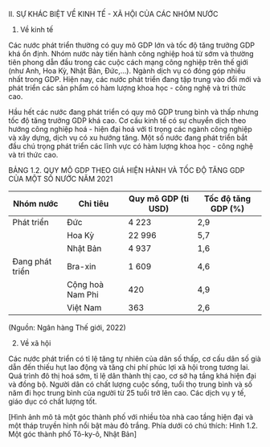 II. SỰ KHÁC BIỆT VỀ KINH TẾ - XÃ HỘI CỦA CÁC NHÓM NƯỚC

1. Về kinh tế

Các nước phát triển thường có quy mô GDP lớn và tốc độ tăng trưởng GDP khá ổn định. Nhóm nước này tiến hành công nghiệp hoá từ sớm và thường tiên phong dẫn đầu trong các cuộc cách mạng công nghiệp trên thế giới (như Anh, Hoa Kỳ, Nhật Bản, Đức,...). Ngành dịch vụ có đóng góp nhiều nhất trong GDP. Hiện nay, các nước phát triển đang tập trung vào đổi mới và phát triển các sản phẩm có hàm lượng khoa học - công nghệ và tri thức cao.

Hầu hết các nước đang phát triển có quy mô GDP trung bình và thấp nhưng tốc độ tăng trưởng GDP khá cao. Cơ cấu kinh tế có sự chuyển dịch theo hướng công nghiệp hoá - hiện đại hoá với tỉ trọng các ngành công nghiệp và xây dựng, dịch vụ có xu hướng tăng. Một số nước đang phát triển bắt đầu chú trọng phát triển các lĩnh vực có hàm lượng khoa học - công nghệ và tri thức cao.

BẢNG 1.2. QUY MÔ GDP THEO GIÁ HIỆN HÀNH VÀ TỐC ĐỘ TĂNG GDP CỦA MỘT SỐ NƯỚC NĂM 2021

| Nhóm nước | Chỉ tiêu | Quy mô GDP (tỉ USD) | Tốc độ tăng GDP (%) |
|------------|----------|----------------------|---------------------|
| Phát triển | Đức | 4 223 | 2,9 |
|            | Hoa Kỳ | 22 996 | 5,7 |
|            | Nhật Bản | 4 937 | 1,6 |
| Đang phát triển | Bra-xin | 1 609 | 4,6 |
|                  | Cộng hoà Nam Phi | 420 | 4,9 |
|                  | Việt Nam | 363 | 2,6 |

(Nguồn: Ngân hàng Thế giới, 2022)

2. Về xã hội

Các nước phát triển có tỉ lệ tăng tự nhiên của dân số thấp, cơ cấu dân số già dẫn đến thiếu hụt lao động và tăng chi phí phúc lợi xã hội trong tương lai. Quá trình đô thị hoá sớm, tỉ lệ dân thành thị cao, cơ sở hạ tầng khá hiện đại và đồng bộ. Người dân có chất lượng cuộc sống, tuổi thọ trung bình và số năm đi học trung bình của người từ 25 tuổi trở lên cao. Các dịch vụ y tế, giáo dục có chất lượng tốt.

[Hình ảnh mô tả một góc thành phố với nhiều tòa nhà cao tầng hiện đại và một tháp truyền hình nổi bật màu đỏ trắng. Phía dưới có chú thích: Hình 1.2. Một góc thành phố Tô-ky-ô, Nhật Bản]